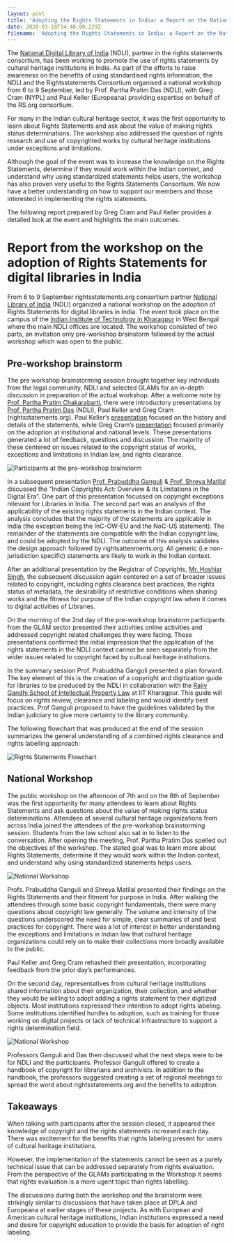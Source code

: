 ```yaml
---
layout: post
title: 'Adopting the Rights Statements in India: a Report on the National Workshop'
date: 2020-03-18T14:48:00.229Z
filename: 'Adopting the Rights Statements in India: a Report on the National Workshop'
---
```

The [National Digital Library of India](https://ndl.iitkgp.ac.in/) (NDLI), partner in the rights statements consortium, has been working to promote the use of rights statements by cultural heritage institutions in India. As part of the efforts to raise awareness on the benefits of using standardised rights information, the NDLI and the Rightsstatements Consortium organised a national workshop from 6 to 9 September, led by Prof. Partha Pratim Das (NDLI), with Greg Cram (NYPL) and Paul Keller (Europeana) providing expertise on behalf of the RS.org consortium.

For many in the Indian cultural heritage sector, it was the first opportunity to learn about Rights Statements and ask about the value of making rights status determinations. The workshop also addressed the question of rights research and use of copyrighted works by cultural heritage institutions under exceptions and limitations.

Although the goal of the event was to increase the knowledge on the Rights Statements, determine if they would work within the Indian context, and understand why using standardized statements helps users, the workshop has also proven very useful to the Rights Statements Consortium. We now have a better understanding on how to support our members and those interested in implementing the rights statements.

The following report prepared by Greg Cram and Paul Keller provides a detailed look at the event and highlights the main outcomes.



# Report from the workshop on the adoption of Rights Statements for digital libraries in India

From 6 to 9 September rightsstatements.org consortium partner [National Library of India](https://www.nationallibrary.gov.in/) (NDLI) organized a national workshop on the adoption of Rights Statements for digital libraries in India. The event took place on the campus of the [Indian Institute of Technology in Kharagpur](http://www.iitkgp.ac.in/) in West Bengal where the main NDLI offices are located. The workshop consisted of two parts, an invitation only pre-workshop brainstorm followed by the actual workshop which was open to the public.

## Pre-workshop brai**nstorm**

The pre workshop brainstorming session brought together key individuals from the legal community, NDLI and selected GLAMs for an in-depth discussion in preparation of the actual workshop. After a welcome note by [Prof. Partha Pratim Chakarabarti](https://cse.iitkgp.ac.in/~ppchak/), there were introductory presentations by [Prof. Partha Pratim Das](https://cse.iitkgp.ac.in/~ppd/) (NDLI), Paul Keller and Greg Cram (rightsstatements.org). Paul Keller’s [presentation](https://drive.google.com/a/europeana.eu/file/d/1-ndYj9qnyGeOadWS78j19Fs_ReyRmP5e/view?usp=sharing) focused on the history and details of the statements, while Greg Cram’s [presentation](https://drive.google.com/a/europeana.eu/file/d/1iRzrTnLJYZlE9epAkACxev-S1wfODDFX/view?usp=sharing) focused primarily on the adoption at institutional and national levels. These presentations generated a lot of feedback, questions and discussion. The majority of these centered on issues related to the copyright status of works, exceptions and limitations in Indian law, and rights clearance.

![Participants at the pre-workshop brainstorm](/files/pre-workshop-brainstorm.jpg "Pre workshop brainstorm")

In a subsequent presentation [Prof. Prabuddha Ganguli](http://www.iitk.ac.in/siic/d/content/dr-prabuddha-ganguli) &[ Prof. Shreya Matilal](http://www.iitkgp.ac.in/department/IP/faculty/ip-shreya) discussed the “Indian Copyrights Act: Overview & its Limitations in the Digital Era”. One part of this presentation focussed on copyright exceptions relevant for Libraries in India. The second part was an analysis of the applicability of the existing rights statements in the Indian context. The analysis concludes that the majority of the statements are applicable in India (the exception being the InC-OW-EU and the NoC-US statement). The remainder of the statements are compatible with the Indian copyright law, and could be adopted by the NDLI. The outcome of this analysis validates the design approach followed by rightsattenments.org: All generic (i.e non-jurisdiction specific) statements are likely to work in the Indian context.

After an additional presentation by the Registrar of Copyrights, [Mr. Hoshiar Singh](http://copyright.gov.in/frmWho'sWho.aspx), the subsequent discussion again centered on a set of broader issues related to copyright, including rights clearance best practices, the rights status of metadata, the desirability of restrictive conditions when sharing works and the fitness for purpose of the Indian copyright law when it comes to digital activities of Libraries.

On the morning of the 2nd day of the pre-workshop brainstorm participants from the GLAM sector presented their activities online activities and addressed copyright related challenges they were facing. These presentations confirmed the initial impression that the application of the rights statements in the NDLI context cannot be seen separately from the wider issues related to copyright faced by cultural heritage institutions.

In the summary session Prof. Prabuddha Ganguli presented a plan forward. The key element of this is the creation of a copyright and digitization guide for libraries to be produced by the NDLI in collaboration with the [Rajiv Gandhi School of Intellectual Property Law](http://www.iitkgp.ac.in/department/IP) at IIT Kharagpur. This guide will focus on rights review, clearance and labeling and would identify best practices. Prof Ganguli proposed to have the guidelines validated by the Indian judiciary to give more certainty to the library community.

The following flowchart that was produced at the end of the session summarizes the general understanding of a combined rights clearance and rights labelling approach:

![Rights Statements Flowchart](/files/rs.org-flowchart.png "Rights Statements Flowchart")

## National Workshop

The public workshop on the afternoon of 7th and on the 8th of September was the first opportunity for many attendees to learn about Rights Statements and ask questions about the value of making rights status determinations. Attendees of several cultural heritage organizations from across India joined the attendees of the pre-workshop brainstorming session. Students from the law school also sat in to listen to the conversation. After opening the meeting, Prof. Partha Pratim Das spelled out the objectives of the workshop. The stated goal was to learn more about Rights Statements, determine if they would work within the Indian context, and understand why using standardized statements helps users.

![National Workshop ](/files/national-workshop-ndli.jpeg "National Workshop")

Profs. Prabuddha Ganguli and Shreya Matilal presented their findings on the Rights Statements and their fitment for purpose in India. After walking the attendees through some basic copyright fundamentals, there were many questions about copyright law generally. The volume and intensity of the questions underscored the need for simple, clear summaries of and best practices for copyright. There was a lot of interest in better understanding the exceptions and limitations in Indian law that cultural heritage organizations could rely on to make their collections more broadly available to the public.

Paul Keller and Greg Cram rehashed their presentation, incorporating feedback from the prior day’s performances.

On the second day, representatives from cultural heritage institutions shared information about their organization, their collection, and whether they would be willing to adopt adding a rights statement to their digitized objects. Most institutions expressed their intention to adopt rights labeling. Some institutions identified hurdles to adoption, such as training for those working on digital projects or lack of technical infrastructure to support a rights determination field.

![National Workshop](/files/national-workshop-ndli-2.jpeg "National Workshop")

Professors Ganguli and Das then discussed what the next steps were to be for NDLI and the participants. Professor Ganguli offered to create a handbook of copyright for librarians and archivists. In addition to the handbook, the professors suggested creating a set of regional meetings to spread the word about rightsstatements.org and the benefits to adoption.

## Takeaways

When talking with participants after the session closed, it appeared their knowledge of copyright and the rights statements increased each day. There was excitement for the benefits that rights labeling present for users of cultural heritage institutions.

However, the implementation of the statements cannot be seen as a purely technical issue that can be addressed separately from rights evaluation. From the perspective of the GLAMs participating in the Workshop it seems that rights evaluation is a more ugent topic than rights labelling.

The discussions during both the workshop and the brainstorm were strikingly similar to discussions that have taken place at DPLA and Europeana at earlier stages of these projects. As with European and American cultural heritage institutions, Indian institutions expressed a need and desire for copyright education to provide the basis for adoption of right labeling.